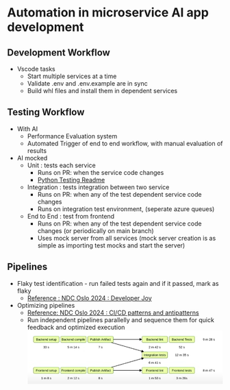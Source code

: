 # Automation in microservice AI app development 

## Development Workflow
- Vscode tasks
    - Start multiple services at a time 
    - Validate .env and .env.example are in sync 
    - Build whl files and install them in dependent services

## Testing Workflow
- With AI
    - Performance Evaluation system 
    - Automated Trigger of end to end workflow, with manual evaluation of results 
- AI mocked 
    - Unit : tests each service
        - Runs on PR: when the service code changes
        - [Python Testing Readme](./TestingReadme.md)
    - Integration : tests integration between two service
        - Runs on PR: when any of the test dependent service code changes
        - Runs on integration test environment, (seperate azure queues) 
    - End to End : test from frontend
        - Runs on PR: when any of the test dependent service code changes (or periodically on main branch)
        - Uses mock server from all services (mock server creation is as simple as importing test mocks and start the server) 

## Pipelines
- Flaky test identification - run failed tests again and if it passed, mark as flaky
    - [Reference : NDC Oslo 2024 : Developer Joy](https://youtu.be/zqjyPl5ytZc?si=yqXffh1REQGaWftG)
- Optimizing pipelines
    - [Reference: NDC Oslo 2024 : CI/CD patterns and antipatterns](https://youtu.be/OonABHdHD2I?si=n7iu7bQf3M-8l_2v)
    - Run independent pipelines parallelly and sequence them for quick feedback and optimized execution
        ![Parallel Pipelines](./img/parallel_pipelines.png)
